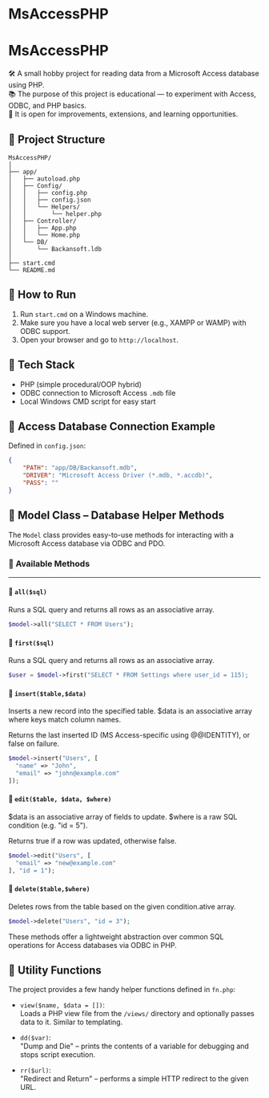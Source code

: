 # MsAccessPHP

# MsAccessPHP

🛠️ A small hobby project for reading data from a Microsoft Access database using PHP.  
📚 The purpose of this project is educational — to experiment with Access, ODBC, and PHP basics.  
🚀 It is open for improvements, extensions, and learning opportunities.


## 📁 Project Structure

```plaintext
MsAccessPHP/
│
├── app/
│   ├── autoload.php
│   ├── Config/
│   │   ├── config.php
│   │   ├── config.json
│   │   └── Helpers/
│   │       └── helper.php
│   ├── Controller/
│   │   ├── App.php
│   │   └── Home.php
│   └── DB/
│       └── Backansoft.ldb
│
├── start.cmd
└── README.md
```



## 🚀 How to Run

1. Run `start.cmd` on a Windows machine.
2. Make sure you have a local web server (e.g., XAMPP or WAMP) with ODBC support.
3. Open your browser and go to `http://localhost`.

## 🧰 Tech Stack

- PHP (simple procedural/OOP hybrid)
- ODBC connection to Microsoft Access `.mdb` file
- Local Windows CMD script for easy start

## 🔌 Access Database Connection Example

Defined in `config.json`:

```json
{
    "PATH": "app/DB/Backansoft.mdb",
    "DRIVER": "Microsoft Access Driver (*.mdb, *.accdb)",
    "PASS": ""
}
```
## 🔧 Model Class – Database Helper Methods

The `Model` class provides easy-to-use methods for interacting with a Microsoft Access database via ODBC and PDO.

### 🧩 Available Methods

---

#### 📄 `all($sql)`
Runs a SQL query and returns all rows as an associative array.

```php
$model->all("SELECT * FROM Users");

```
#### 📄 `first($sql)`
Runs a SQL query and returns all rows as an associative array.

```php
$user = $model->first("SELECT * FROM Settings where user_id = 115);

```
#### 📄 `insert($table,$data)`
Inserts a new record into the specified table.
$data is an associative array where keys match column names.

Returns the last inserted ID (MS Access-specific using @@IDENTITY), or false on failure.

```php
$model->insert("Users", [
  "name" => "John",
  "email" => "john@example.com"
]);

```
#### 📄 `edit($table, $data, $where)`
$data is an associative array of fields to update.
$where is a raw SQL condition (e.g. "id = 5").

Returns true if a row was updated, otherwise false.

```php
$model->edit("Users", [
  "email" => "new@example.com"
], "id = 1");

```

#### 📄 `delete($table,$where)`
Deletes rows from the table based on the given condition.ative array.

```php
$model->delete("Users", "id = 3");

```
These methods offer a lightweight abstraction over common SQL operations for Access databases via ODBC in PHP.

## 🧩 Utility Functions

The project provides a few handy helper functions defined in `fn.php`:

- `view($name, $data = [])`:  
  Loads a PHP view file from the `/views/` directory and optionally passes data to it. Similar to templating.

- `dd($var)`:  
  "Dump and Die" – prints the contents of a variable for debugging and stops script execution.

- `rr($url)`:  
  "Redirect and Return" – performs a simple HTTP redirect to the given URL.
